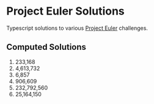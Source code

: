 # Project Euler Solutions

Typescript solutions to various [Project Euler](https://projecteuler.net/about) challenges.

## Computed Solutions

1. 233,168
2. 4,613,732
3. 6,857
4. 906,609
5. 232,792,560
6. 25,164,150
